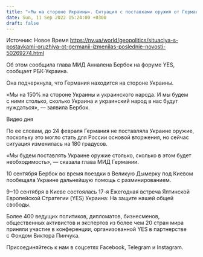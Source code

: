 ```yaml
---
title: "«Мы на стороне Украины». Ситуация с поставками оружия от Германии изменилась на 180 градусов — Бербок"
date: Sun, 11 Sep 2022 15:24:00 +0300
draft: false
---
```

Источник: Новое Время https://nv.ua/world/geopolitics/situaciya-s-postavkami-oruzhiya-ot-germanii-izmenilas-poslednie-novosti-50269274.html


 Об этом сообщила глава МИД Анналена Бербок на форуме YES, сообщает РБК-Украина.

Она подчеркнула, что Германия находится на стороне Украины.

«Мы на 150% на стороне Украины и украинского народа. И мы будем с ними столько, сколько Украина и украинский народ в нас будут нуждаться», — заявила Бербок.

 Видео дня   

По ее словам, до 24 февраля Германия не поставляла Украине оружие, поскольку это могло стать для России основой вторжения, но сейчас ситуация изменилась на 180 градусов.

«Мы будем поставлять Украине оружие столько, сколько в этом будет необходимость», — сказала глава МИД Германии.

 10 сентября Бербок во время поездки в Великую Дымерку под Киевом пообещала Украине дальнейшую помощь с разминированием.

 9−10 сентября в Киеве состоялась 17-я Ежегодная встреча Ялтинской Европейской Стратегии (YES) Украина: На защите нашей общей свободы.

 Более 400 ведущих политиков, дипломатов, бизнесменов, общественных активистов и экспертов из более чем 20 стран мира приняли участие в конференции, организованной YES в партнерстве с Фондом Виктора Пинчука.

Присоединяйтесь к нам в соцсетях Facebook, Telegram и Instagram.
